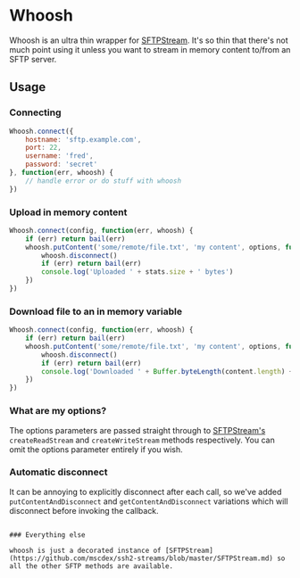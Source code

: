 # Whoosh

Whoosh is an ultra thin wrapper for [SFTPStream](https://github.com/mscdex/ssh2-streams/blob/master/SFTPStream.md). It's so thin that there's not much point using it unless you want to stream in memory content to/from an SFTP server.

## Usage

### Connecting
```js
Whoosh.connect({
    hostname: 'sftp.example.com',
    port: 22,
    username: 'fred',
    password: 'secret'
}, function(err, whoosh) {
    // handle error or do stuff with whoosh
})
```

### Upload in memory content
```js
Whoosh.connect(config, function(err, whoosh) {
    if (err) return bail(err)
    whoosh.putContent('some/remote/file.txt', 'my content', options, function(err, stats) {
        whoosh.disconnect()
        if (err) return bail(err)
        console.log('Uploaded ' + stats.size + ' bytes')
    })
})
```

### Download file to an in memory variable
```js
Whoosh.connect(config, function(err, whoosh) {
    if (err) return bail(err)
    whoosh.putContent('some/remote/file.txt', 'my content', options, function(err, content) {
        whoosh.disconnect()
        if (err) return bail(err)
        console.log('Downloaded ' + Buffer.byteLength(content.length) + ' bytes')
    })
})
```
### What are my options?
The options parameters are passed straight through to [SFTPStream's](https://github.com/mscdex/ssh2-streams/blob/master/SFTPStream.md) ```createReadStream``` and ```createWriteStream``` methods respectively. You can omit the options parameter entirely if you wish.

### Automatic disconnect
It can be annoying to explicitly disconnect after each call, so we've added ```putContentAndDisconnect``` and ```getContentAndDisconnect``` variations which will disconnect before invoking the callback.
```

### Everything else

whoosh is just a decorated instance of [SFTPStream](https://github.com/mscdex/ssh2-streams/blob/master/SFTPStream.md) so all the other SFTP methods are available.




